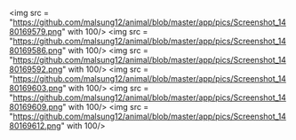 <img src = "https://github.com/malsung12/animal/blob/master/app/pics/Screenshot_1480169579.png" with 100/>
<img src = "https://github.com/malsung12/animal/blob/master/app/pics/Screenshot_1480169586.png" with 100/>
<img src = "https://github.com/malsung12/animal/blob/master/app/pics/Screenshot_1480169592.png" with 100/>
<img src = "https://github.com/malsung12/animal/blob/master/app/pics/Screenshot_1480169603.png" with 100/>
<img src = "https://github.com/malsung12/animal/blob/master/app/pics/Screenshot_1480169609.png" with 100/>
<img src = "https://github.com/malsung12/animal/blob/master/app/pics/Screenshot_1480169612.png" with 100/>
